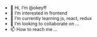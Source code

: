 - 👋 Hi, I’m @okeyff
- 👀 I’m interested in frontend
- 🌱 I’m currently learning js, react, redux
- 💞️ I’m looking to collaborate on ...
- 📫 How to reach me ...

<!---
okeyff/okeyff is a ✨ special ✨ repository because its `README.md` (this file) appears on your GitHub profile.
You can click the Preview link to take a look at your changes.
--->
